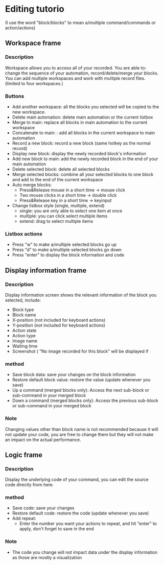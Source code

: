 # Editing tutorio
(I use the word "block/blocks" to mean a/multiple command/commands or action/actions)

## Workspace frame

### Description
Workspace allows you to access all of your recorded. You are able to: change the sequence of your automation, record/delete/merge your blocks. You can add multiple workspaces and work with multiple record files. (limited to four workspaces.)

### Buttons
- Add another workspace: all the blocks you selected will be copied to the new workspace.
- Delete main automation: delete main automation or the current listbox
- Merge to main: replace all blocks in main automation to the current workspace
- Concatenate to main: : add all blocks in the current workspace to main automation
- Record a new block: record a new block (same hotkey as the normal record)
- Display new block: display the newly recorded block's information
- Add new block to main: add the newly recorded block in the end of your main automation
- Delete selected block: delete all selected blocks
- Merge selected blocks: combine all your selected blocks to one block and add to the end of the current workspace
- Auto merge blocks: 
  - Press&Release mouse in a short time -> mouse click
  - Two mouse clicks in a short time -> double click
  - Press&Release key in a short time -> keyinput
- Change listbox style (single, multiple, extend)
  - single: you are only able to select one item at once
  - multiple: you can click select multiple items
  - extend: drag to select multiple items

### Listbox actions
- Press "w" to make a/multiple selected blocks go up
- Press "d" to make a/multiple selected blocks go down
- Press "enter" to display the block information and code

## Display information frame

### Description
Display information screen shows the relevant information of the block you selected, include:
- Block type
- Block name
- X-position (not included for keyboard actions)
- Y-position (not included for keyboard actions)
- Action state
- Action type
- Image name
- Waiting time
- Screenshot ( "No image recorded for this block" will be displayed if 

### method
- Save block data: save your changes on the block information 
- Restore default block value: restore the value (update whenever you save)
- Up a command (merged blocks only): Access the next sub-block or sub-command in your merged block
- Down a command (merged blocks only): Access the previous sub-block or sub-command in your merged block

### Note
Changing values other than block name is not recommended because it will not update your code, you are free to change them but they will not make an impact on the actual performance. 

## Logic frame

### Description
Display the underlying code of your command, you can edit the source code directly from here.

### method
- Save code: save your changes
- Restore default code: restore the code (update whenever you save)
- Add repeat: 
  - Enter the number you want your actions to repeat, and hit "enter" to apply, don't forget to save in the end

### Note
- The code you change will not impact data under the display information as those are mostly a visualization
